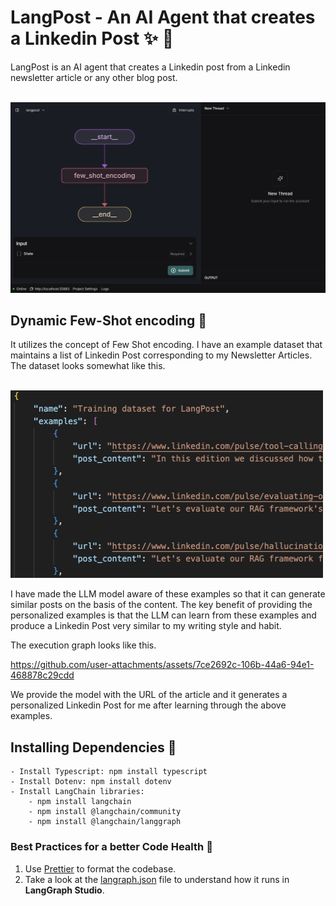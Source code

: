# LangPost - An AI Agent that creates a Linkedin Post :sparkles: :postbox:

LangPost is an AI agent that creates a Linkedin post from a Linkedin newsletter article or any other blog post.

<br>
<img src="./media/langstudio-graph.png">

<br>

## Dynamic Few-Shot encoding :trident:

It utilizes the concept of Few Shot encoding. I have an example dataset that maintains a list of Linkedin Post corresponding to my Newsletter Articles. The dataset looks somewhat like this.

<br>
<img src="./media/dataset.png" width=500 height=300>

<br>

I have made the LLM model aware of these examples so that it can generate similar posts on the basis of the content. The key benefit of providing the personalized examples is that the LLM can learn from these examples and produce a Linkedin Post very similar to my writing style and habit.

The execution graph looks like this.


https://github.com/user-attachments/assets/7ce2692c-106b-44a6-94e1-468878c29cdd


We provide the model with the URL of the article and it generates a personalized Linkedin Post for me after learning through the above examples.

## Installing Dependencies :syringe:

    - Install Typescript: npm install typescript
    - Install Dotenv: npm install dotenv
    - Install LangChain libraries: 
        - npm install langchain
        - npm install @langchain/community
        - npm install @langchain/langgraph

### Best Practices for a better Code Health :pushpin:

1. Use [Prettier](https://prettier.io/) to format the codebase.
2. Take a look at the [langraph.json](./langgraph.json) file to understand how it runs in **LangGraph Studio**.

